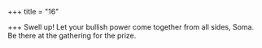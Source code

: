 +++
title = "16"

+++
Swell up! Let your bullish power come together from all sides, Soma. Be there at the gathering for the prize.  